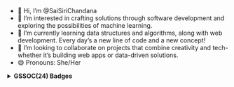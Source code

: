 - 👋 Hi, I’m @SaiSiriChandana
- 👀 I’m interested in crafting solutions through software development and exploring the possibilities of machine learning.
- 🌱 I’m currently learning data structures and algorithms, along with web development. Every day’s a new line of code and a new concept!
- 💞️ I’m looking to collaborate on projects that combine creativity and tech-whether it’s building web apps or data-driven solutions.
- 😄 Pronouns: She/Her

<!---
SaiSiriChandana/SaiSiriChandana is a ✨ special ✨ repository because its `README.md` (this file) appears on your GitHub profile.
You can click the Preview link to take a look at your changes.
--->
<details>	
 <summary><b>GSSOC(24) Badges </b></summary>
<!--<div style='display:flex; align-items:center; gap: 10px;' align='center'><a href="https://gssoc.girlscript.tech/leaderboard">--->
<img src="https://raw.githubusercontent.com/GSSoC24/Postman-Challenge/main/docs/assets/Postman%20White.png" width="100px" height="100px" />
  <img src="https://raw.githubusercontent.com/GSSoC24/Postman-Challenge/main/docs/assets/1.png" width="100px" height="100px" />
  <img src="https://raw.githubusercontent.com/GSSoC24/Postman-Challenge/main/docs/assets/2.png" width="100px" height="100px" />
  <img src="https://raw.githubusercontent.com/GSSoC24/Postman-Challenge/main/docs/assets/3.png" width="100px" height="100px" />
  <img src="https://raw.githubusercontent.com/GSSoC24/Postman-Challenge/main/docs/assets/4.png" width="100px" height="100px" />
  <img src="https://raw.githubusercontent.com/GSSoC24/Postman-Challenge/main/docs/assets/5.png" width="100px" height="100px" />
 </a>
</div>
</details>
